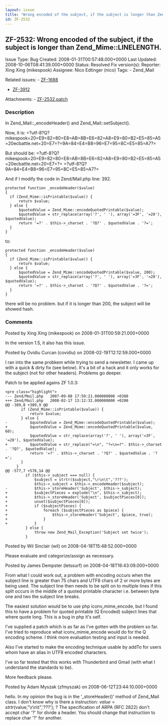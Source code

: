 ```yaml
---
layout: issue
title: "Wrong encoded of the subject, if the subject is longer than Zend_Mime::LINELENGTH."
id: ZF-2532
---
```


ZF-2532: Wrong encoded of the subject, if the subject is longer than Zend\_Mime::LINELENGTH.
--------------------------------------------------------------------------------------------

 Issue Type: Bug Created: 2008-01-31T00:57:48.000+0000 Last Updated: 2008-10-06T08:41:39.000+0000 Status: Resolved Fix version(s): 
 Reporter:  Xing Xing (mikespook)  Assignee:  Nico Edtinger (nico)  Tags: - Zend\_Mail
 
 Related issues: - [ZF-1688](/issues/browse/ZF-1688)
- [ZF-3912](/issues/browse/ZF-3912)
 
 Attachments: - [ZF-2532.patch](/issues/secure/attachment/11247/ZF-2532.patch)
 
### Description

In Zend\_Mail::\_encodeHeader() and Zend\_Mail::setSubject().

Now, it is: =?utf-8?Q?mikespook=20=E9=82=80=E8=AB=8B=E6=82=A8=E9=80=B2=E5=85=A5=20ecbattle.net=20=E7=?=9A=84=E4=B8=96=E7=95=8C=E5=85=A7?=

But should be: =?utf-8?Q?mikespook=20=E9=82=80=E8=AB=8B=E6=82=A8=E9=80=B2=E5=85=A5=20ecbattle.net=20=E7=?= =?utf-8?Q?9A=84=E4=B8=96=E7=95=8C=E5=85=A7?=

And if I modify the code in Zend/Mail.php line: 392.

 
    protected function _encodeHeader($value)
    {
      if (Zend_Mime::isPrintable($value)) {
          return $value;
      } else {
          $quotedValue = Zend_Mime::encodeQuotedPrintable($value);
          $quotedValue = str_replace(array('?', ' '), array('=3F', '=20'), $quotedValue);
          return '=?' . $this->_charset . '?Q?' . $quotedValue . '?=';
      }
    }


to:

 
    protected function _encodeHeader($value)
    {
      if (Zend_Mime::isPrintable($value)) {
          return $value;
      } else {
          $quotedValue = Zend_Mime::encodeQuotedPrintable($value, 200);
          $quotedValue = str_replace(array('?', ' '), array('=3F', '=20'), $quotedValue);
          return '=?' . $this->_charset . '?Q?' . $quotedValue . '?=';
      }
    }


there will be no problem. but if it is longer than 200, the subject will be showed hash.

 

 

### Comments

Posted by Xing Xing (mikespook) on 2008-01-31T00:59:21.000+0000

In the version 1.5, it also has this issue.

 

 

Posted by Ovidiu Curcan (covidiu) on 2008-02-19T12:12:59.000+0000

I ran into the same probkem while trying to send a newsletter. I came up with a quick & dirty fix (see below). It's a bit of a hack and it only works for the subject (not for other headers). Problems go deeper.

Patch to be applied agains ZF 1.0.3:

 
    <pre class="highlight">
    --- Zend/Mail.php   2007-09-08 17:59:21.000000000 +0300
    +++ Zend/Mail.php   2008-02-17 13:12:32.000000000 +0200
    @@ -389,8 +389,9 @@
           if (Zend_Mime::isPrintable($value)) {
               return $value;
           } else {
    -          $quotedValue = Zend_Mime::encodeQuotedPrintable($value);
    +          $quotedValue = Zend_Mime::encodeQuotedPrintable($value, 60);
               $quotedValue = str_replace(array('?', ' '), array('=3F', '=20'), $quotedValue);
    +          $quotedValue = str_replace("=\n", "?=\n=?". $this->_charset . '?Q?', $quotedValue);
               return '=?' . $this->_charset . '?Q?' . $quotedValue . '?=';
           }
         }
    @@ -577,7 +578,14 @@
             if ($this->_subject === null) {
                 $subject = strtr($subject,"\r\n\t",'???');
                 $this->_subject = $this->_encodeHeader($subject);
    -            $this->_storeHeader('Subject', $this->_subject);
    +            $subjectPieces = explode("\n", $this->_subject);
    +            $this->_storeHeader('Subject', $subjectPieces[0]);
    +            unset($subjectPieces[0]);
    +            if ($subjectPieces) {
    +                foreach ($subjectPieces as $piece) {
    +                    $this->_storeHeader('Subject', $piece, true);
    +                }
    +            }
             } else {
                 throw new Zend_Mail_Exception('Subject set twice');
             }


 

 

Posted by Wil Sinclair (wil) on 2008-04-18T15:48:52.000+0000

Please evaluate and categorize/assign as necessary.

 

 

Posted by James Dempster (letssurf) on 2008-04-18T16:43:09.000+0000

From what I could work out, a problem with encoding occurs when the subject line is greater than 75 chars and UTF8 chars of 2 or more bytes are being used. The subject line then needs to be split on to multiple lines if this split occurs in the middle of a quoted printable character i.e. between byte one and two the subject line breaks.

The easiest solution would be to use php iconv\_mime\_encode, but I found this to have a problem for quoted printable (Q Encoded) subject lines that where quote long. This is a bug in php it's self.

I've supplied a patch which is as far as I've gotten with the problem so far. I've tried to reproduce what iconv\_mimie\_encode would do for the Q encoding scheme. I think more evaluation testing and input is needed.

Also I've started to make the encoding technique usable by addTo for users whom have an alias in UTF8 encoded characters.

I've so far tested that this works with Thunderbird and Gmail (with what I understand the standards to be).

More feedback please.

 

 

Posted by Adam Myszak (zfmyszak) on 2008-06-12T23:44:10.000+0000

hello. In my opinion the bug is in the '\_storeHeader()' method of Zend\_Mail class. I don't know why is there a instruction: $value = strtr($value,"\\r\\n\\t",'???'); ? The specification of ARPA (RFC 2822) don't accept char '?' for divide a header. You should change that instruction to replace char '?' for another.

 

 